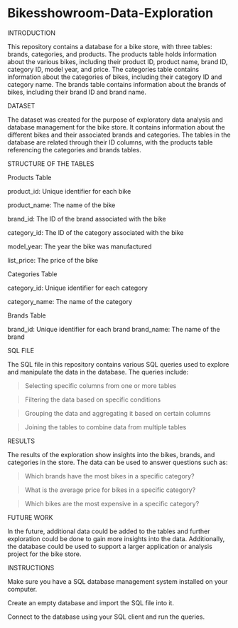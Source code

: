 # Bikesshowroom-Data-Exploration

INTRODUCTION

This repository contains a database for a bike store, with three tables: brands, categories, and products. 
The products table holds information about the various bikes, including their product ID, product name, brand ID, category ID, model year, and price. The categories table contains information about the categories of bikes, including their category ID and category name. The brands table contains information about the brands of bikes, including their brand ID and brand name.

DATASET

The dataset was created for the purpose of exploratory data analysis and database management for the bike store. 
It contains information about the different bikes and their associated brands and categories. The tables in the database are related through their ID columns, with the products table referencing the categories and brands tables.

STRUCTURE OF THE TABLES

Products Table

product_id: Unique identifier for each bike

product_name: The name of the bike

brand_id: The ID of the brand associated with the bike

category_id: The ID of the category associated with the bike

model_year: The year the bike was manufactured

list_price: The price of the bike


Categories Table

category_id: Unique identifier for each category

category_name: The name of the category


Brands Table

brand_id: Unique identifier for each brand
brand_name: The name of the brand


SQL FILE

The SQL file in this repository contains various SQL queries used to explore and manipulate the data in the database. The queries include:

> Selecting specific columns from one or more tables

> Filtering the data based on specific conditions

> Grouping the data and aggregating it based on certain columns

> Joining the tables to combine data from multiple tables

RESULTS

The results of the exploration show insights into the bikes, brands, and categories in the store. The data can be used to answer questions such as:

> Which brands have the most bikes in a specific category?

> What is the average price for bikes in a specific category?

> Which bikes are the most expensive in a specific category?

FUTURE WORK

In the future, additional data could be added to the tables and further exploration could be done to gain more insights into the data. Additionally, the database could be used to support a larger application or analysis project for the bike store.


INSTRUCTIONS

Make sure you have a SQL database management system installed on your computer.

Create an empty database and import the SQL file into it.

Connect to the database using your SQL client and run the queries.




